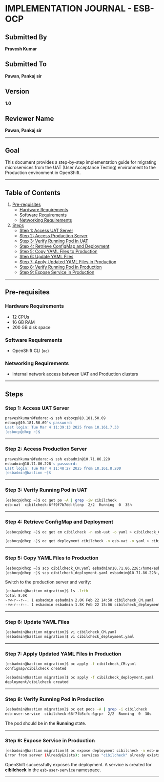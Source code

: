 # IMPLEMENTATION JOURNAL - ESB-OCP

## Submitted By
**Pravesh Kumar**

## Submitted To
**Pawan, Pankaj sir**

## Version
**1.0**

## Reviewer Name
**Pawan, Pankaj sir**

---

## Goal
This document provides a step-by-step implementation guide for migrating microservices from the UAT (User Acceptance Testing) environment to the Production environment in OpenShift.

---

## Table of Contents

1. [Pre-requisites](#pre-requisites)
   - [Hardware Requirements](#hardware-requirements)
   - [Software Requirements](#software-requirements)
   - [Networking Requirements](#networking-requirements)
2. [Steps](#steps)
   - [Step 1: Access UAT Server](#step-1-access-uat-server)
   - [Step 2: Access Production Server](#step-2-access-production-server)
   - [Step 3: Verify Running Pod in UAT](#step-3-verify-running-pod-in-uat)
   - [Step 4: Retrieve ConfigMap and Deployment](#step-4-retrieve-configmap-and-deployment)
   - [Step 5: Copy YAML Files to Production](#step-5-copy-yaml-files-to-production)
   - [Step 6: Update YAML Files](#step-6-update-yaml-files)
   - [Step 7: Apply Updated YAML Files in Production](#step-7-apply-updated-yaml-files-in-production)
   - [Step 8: Verify Running Pod in Production](#step-8-verify-running-pod-in-production)
   - [Step 9: Expose Service in Production](#step-9-expose-service-in-production)

---

## Pre-requisites

### Hardware Requirements
- 12 CPUs  
- 16 GB RAM  
- 200 GB disk space  

### Software Requirements
- OpenShift CLI (`oc`)  

### Networking Requirements
- Internal network access between UAT and Production clusters  

---

## Steps

### Step 1: Access UAT Server
```sh
praveshkumar@fedora:~$ ssh esbocp@10.181.50.69
esbocp@10.181.50.69's password: 
Last login: Tue Mar 4 11:39:13 2025 from 10.161.7.33
[esbocp@dhcp ~]$
```

---

### Step 2: Access Production Server
```sh
praveshkumar@fedora:~$ ssh esbadmin@10.71.86.228
esbadmin@10.71.86.228's password: 
Last login: Tue Mar 4 11:48:27 2025 from 10.161.8.200
[esbadmin@bastion ~]$
```

---

### Step 3: Verify Running Pod in UAT
```sh
[esbocp@dhcp ~]$ oc get po -A | grep -iw cibilcheck
esb-uat  cibilcheck-6ff9f7b7dd-tlcnp  2/2  Running  0  35h
```

---

### Step 4: Retrieve ConfigMap and Deployment
```sh
[esbocp@dhcp ~]$ oc get cm cibilcheck -n esb-uat -o yaml > cibilcheck_CM.yaml

[esbocp@dhcp ~]$ oc get deployment cibilcheck -n esb-uat -o yaml > cibilcheck_deployment.yaml
```

---

### Step 5: Copy YAML Files to Production
```sh
[esbocp@dhcp ~]$ scp cibilcheck_CM.yaml esbadmin@10.71.86.228:/home/esbadmin/migration/
[esbocp@dhcp ~]$ scp cibilcheck_deployment.yaml esbadmin@10.71.86.228:/home/esbadmin/migration/
```
Switch to the production server and verify:
```sh
[esbadmin@bastion migration]$ ls -lrth
total 8.0K
-rw-r--r--. 1 esbadmin esbadmin 2.0K Feb 22 14:58 cibilcheck_CM.yaml
-rw-r--r--. 1 esbadmin esbadmin 1.5K Feb 22 15:06 cibilcheck_deployment.yaml
```

---

### Step 6: Update YAML Files
```sh
[esbadmin@bastion migration]$ vi cibilcheck_CM.yaml 
[esbadmin@bastion migration]$ vi cibilcheck_deployment.yaml 
```

---

### Step 7: Apply Updated YAML Files in Production
```sh
[esbadmin@bastion migration]$ oc apply -f cibilcheck_CM.yaml 
configmap/cibilcheck created

[esbadmin@bastion migration]$ oc apply -f cibilcheck_deployment.yaml 
deployment/cibilcheck created
```

---

### Step 8: Verify Running Pod in Production
```sh
[esbadmin@bastion migration]$ oc get pods -A | grep -i cibilcheck
esb-user-service  cibilcheck-66f7fb5cfc-6grpr  2/2  Running  0  30s
```
The pod should be in the **Running** state.

---

### Step 9: Expose Service in Production
```sh
[esbadmin@bastion migration]$ oc expose deployment cibilcheck -n esb-user-service
Error from server (AlreadyExists): services "cibilcheck" already exists
```
OpenShift successfully exposes the deployment. A service is created for **cibilcheck** in the `esb-user-service` namespace.

---
